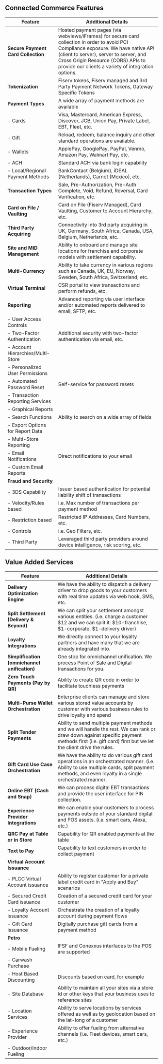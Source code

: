 ## Connected Commerce Features

| **Feature** | **Additional Details** |
| --- | --- |
| **Secure Payment Card Collection** | Hosted payment pages (via webviews/iFrames) for secure card collection in order to avoid PCI Compliance exposure. We have native API (client to server), server to server, and Cross Origin Resource (CORS) APIs to provide our clients a variety of integration options. |
| **Tokenization** | Fiserv tokens, Fiserv managed and 3rd Party Payment Network Tokens, Gateway Specific Tokens |
| **Payment Types** | A wide array of payment methods are available |
| - Cards | Visa, Mastercard, American Express, Discover, JCB, Union Pay, Private Label, EBT, Fleet, etc. |
| - Gift | Reload, redeem, balance inquiry and other standard operations are available. |
|-  Wallets | ApplePay, GooglePay, PayPal, Venmo, Amazon Pay, Walmart Pay, etc. |
| - ACH | Standard ACH via bank login capability |
| - Local/Regional Payment Methods | BankContact (Belgium), iDEAL (Netherlands), Carnet (Mexico), etc. |
| **Transaction Types** | Sale, Pre-Authorization, Pre-Auth Complete, Void, Refund, Reversal, Card Verification, etc. |
| **Card on File / Vaulting** | Card on File (Fiserv Managed), Card Vaulting, Customer to Account Hierarchy, etc. |
| **Third Party Acquiring** | Connectivity into 3rd party acquiring in UK, Germany, South Africa, Canada, USA, Belgium, Netherlands, etc. |
| **Site and MID Management** | Ability to onboard and manage site locations for franchise and corporate models with settlement capability. |
| **Multi-Currency** | Ability to take currency in various regions such as Canada, UK, EU, Norway, Sweden, South Africa, Switzerland, etc. |
| **Virtual Terminal** | CSR portal to view transactions and perform refunds, etc. |
| **Reporting** | Advanced reporting via user interface and/or automated reports delivered to email, SFTP, etc. |
| - User Access Controls |   |
| - Two-Factor Authentication | Additional security with two-factor authentication via email, etc. |
| - Account Hierarchies/Multi-Store |   |
| - Personalized User Permissions |   |
| - Automated Password Reset | Self-service for password resets |
| - Transaction Reporting Services |   |
| - Graphical Reports |   |
| - Search Functions | Ability to search on a wide array of fields |
| - Export Options for Report Data |   |
| - Multi-Store Reporting |   |
| - Email Notifications | Direct notifications to your email |
| - Custom Email Reports |   |
| **Fraud and Security**  
| - 3DS Capability | Issuer based authentication for potential liability shift of transactions |
| - Velocity/Rules based | i.e. Max number of transactions per payment method |
| - Restriction based | Restricted IP Addresses, Card Numbers, etc. |
| - Controls | i.e. Geo Filters, etc. |
| - Third Party | Leveraged third party providers around device intelligence, risk scoring, etc. |

## Value Added Services

| **Feature** | **Additional Details** |
| --- | --- |
| **Delivery Optimization Engine** | We have the ability to dispatch a delivery driver to drop goods to your customers with real time updates via web hook, SMS, etc. |
| **Split Settlement (Delivery & Beyond)** | We can split your settlement amongst various entities. (i.e. charge a customer $12 and we can split it: $10-franchise, $1-corporate, $1-delivery driver) |
| **Loyalty Integrations** | We directly connect to your loyalty partners and have many that we are already integrated into. |
| **Simplification (omnichannel unification)** | One stop for omnichannel unification. We process Point of Sale and Digital transactions for you. |
| **Zero Touch Payments (Pay by QR)** | Ability to create QR code in order to facilitate touchless payments |
| **Multi-Purse Wallet Orchestration** | Enterprise clients can manage and store various stored value accounts by customer with various business rules to drive loyalty and spend |
| **Split Tender Payments** | Ability to send multiple payment methods and we will handle the rest. We can rank or draw down against specific payment methods first (i.e. gift card) first but we let the client drive the rules. |
| **Gift Card Use Case Orchestration** | We have the ability to do various gift card operations in an orchestrated manner. (i.e. Ability to use multiple cards, split payment methods, and even loyalty in a single orchestrated manner. |
| **Online EBT (Cash and Snap)** | We can process digital EBT transactions and provide the user interface for PIN collection. |
| **Experience Provider Integrations** | We can enable your customers to process payments outside of your standard digital and POS assets. (i.e. smart cars, Alexa, etc.) |
| **QRC Pay at Table or in Store** | Capability for QR enabled payments at the table |
| **Text to Pay** | Capability to text customers in order to collect payment |
| **Virtual Account Issuance** |   |
| - PLCC Virtual Account issuance | Ability to register customer for a private label credit card in "Apply and Buy" scenarios |
| - Secured Credit Card issuance | Creation of a secured credit card for your customer |
| - Loyalty Account issuance | Orchestrate the creation of a loyalty account during payment flows |
| - Gift Card issuance | Digitally purchase gift cards from a payment method |
| **Petro** |   |
| - Mobile Fueling | IFSF and Conexxus interfaces to the POS are supported |
| - Carwash Purchase |   |
| - Host Based Discounting | Discounts based on card, for example |
| - Site Database | Ability to maintain all your sites via a store Id or other keys that your business uses to reference sites |
| - Location Services | Ability to serve locations by services offered as well as by geolocation based on the lat-long of a customer |
| - Experience Provider | Ability to offer fueling from alternative channels (i.e. Fleet devices, smart cars, etc.) |
| - Outdoor/Indoor Fueling |   |
